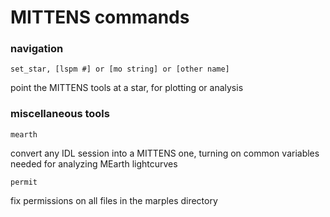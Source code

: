 # MITTENS commands



### navigation
`set_star, [lspm #] or [mo string] or [other name]`

point the MITTENS tools at a star, for plotting or analysis

### miscellaneous tools
`mearth`

convert any IDL session into a MITTENS one, turning on common variables needed for analyzing MEarth lightcurves

`permit`

fix permissions on all files in the marples directory
